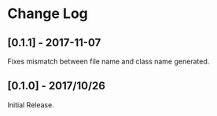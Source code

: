 # Change Log

## [0.1.1] - 2017-11-07
Fixes mismatch between file name and class name generated.

## [0.1.0] - 2017/10/26
Initial Release.